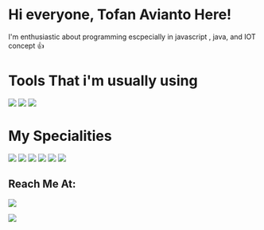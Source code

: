 # Hi everyone, Tofan Avianto Here!

I'm enthusiastic about programming escpecially in javascript , java, and IOT concept 👍

# Tools That i'm usually using

<img src="https://img.icons8.com/plasticine/64/undefined/visual-studio-code-2019.png"/>  <img src="https://img.icons8.com/plasticine/100/undefined/chrome.png"/>  <img src="https://img.icons8.com/plasticine/100/undefined/figma.png"/>

# My Specialities

<img src="https://img.icons8.com/dusk/64/undefined/javascript-logo.png"/>  <img src="https://img.icons8.com/color/48/undefined/nodejs.png"/>  <img src="https://img.icons8.com/offices/30/undefined/react.png"/>  <img src="https://img.icons8.com/dusk/64/undefined/css3.png"/>  <img src="https://img.icons8.com/external-flaticons-lineal-color-flat-icons/64/undefined/external-html-5-mobile-app-development-flaticons-lineal-color-flat-icons.png"/>  <img src="https://img.icons8.com/external-tal-revivo-filled-tal-revivo/100/undefined/external-bootstrap-a-free-and-open-source-css-framework-logo-filled-tal-revivo.png"/>

## Reach Me At:

[<img src="https://img.icons8.com/doodle/100/undefined/linkedin-circled.png"/>](https://www.linkedin.com/in/tofanavianto)

[<img src="https://img.icons8.com/external-justicon-lineal-color-justicon/100/undefined/external-gmail-social-media-justicon-lineal-color-justicon.png"/>](mailto:aviantofan@gmail.com)